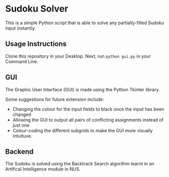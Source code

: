 # Sudoku Solver
This is a simple Python script that is able to solve any partially-filled Sudoku input instantly.

## Usage Instructions
Clone this repository in your Desktop. Next, run `python gui.py` in your Command Line.

## GUI
The Graphic User Interface (GUI) is made using the Python Tkinter library.

Some suggestions for future extension include:
- Changing the colour for the input fields to black once the input has been changed
- Allowing the GUI to output all pairs of conflicting assignments instead of just one
- Colour-coding the different subgrids to make the GUI more visually intuituve.

## Backend
The Sudoku is solved using the Backtrack Search algorithm learnt in an Artifical Intelligence module in NUS.

